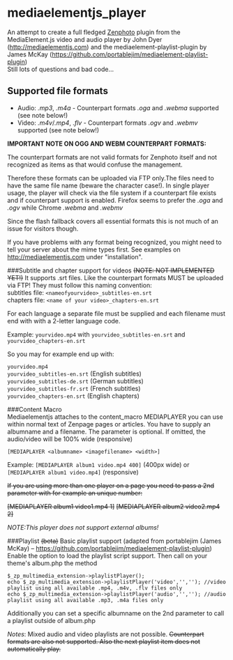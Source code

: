 mediaelementjs_player
=====================

An attempt to create a full fledged [Zenphoto](http://www.zenphoto.org) plugin from the MediaElement.js video and audio player by John Dyer (http://mediaelementjs.com) and the mediaelement-playlist-plugin by James McKay (https://github.com/portablejim/mediaelement-playlist-plugin)<br />
Still lots of questions and bad code...

Supported file formats
----------------------
- Audio: <var>.mp3</var>, <var>.m4a</var> - Counterpart formats <var>.oga</var> and <var>.webma</var> supported (see note below!)<br>
- Video: <var>.m4v</var>/<var>.mp4</var>, <var>.flv</var> - Counterpart formats <var>.ogv</var> and <var>.webmv</var> supported (see note below!)

**IMPORTANT NOTE ON OGG AND WEBM COUNTERPART FORMATS:**

The counterpart formats are not valid formats for Zenphoto itself and not recognized as items as that would confuse the management.

Therefore these formats can be uploaded via FTP only.The files need to have the same file name (beware the character case!). In single player usage, the player will check via the file system if a counterpart file exists and if counterpart support is enabled. Firefox seems to prefer the <var>.oga</var> and <var>.ogv</var> while Chrome <var>.webma</var> and <var>.webmv</var>

Since the flash fallback covers all essential formats this is not much of an issue for visitors though.

If you have problems with any format being recognized, you might need to tell your server about the mime types first. See examples on http://mediaelementjs.com under "installation".

###Subtitle and chapter support for videos ~~(NOTE: NOT IMPLEMENTED YET!)~~
It supports .srt files. Like the counterpart formats MUST be uploaded via FTP! They must follow this naming convention:<br />
subtitles file: `<nameofyourvideo>_subtitles-en.srt`<br />
chapters file: `<name of your video>_chapters-en.srt`

For each language a separate file must be supplied and each filename must end with with a 2-letter language code.

Example: `yourvideo.mp4` with `yourvideo_subtitles-en.srt` and `yourvideo_chapters-en.srt`

So you may for example end up with:

`yourvideo.mp4`<br />
`yourvideo_subtitles-en.srt` (English subtitles)<br />
`yourvideo_subtitles-de.srt` (German subtitles)<br />
`yourvideo_subtitles-fr.srt` (French subtitles)<br />
`yourvideo_chapters-en.srt`  (English chapters)<br />


###Content Macro<br>
Mediaelementjs attaches to the content_macro MEDIAPLAYER you can use within normal text of Zenpage pages or articles.
You have to supply an albumname and a filename.
The <width> parameter is optional. If omitted, the audio/video will be 100% wide (responsive)

```
[MEDIAPLAYER <albumname> <imagefilename> <width>]
```

Example:
```[MEDIAPLAYER album1 video.mp4 400]``` (400px wide) or ```[MEDIAPLAYER album1 video.mp4]``` (responsive)

~~If you are using more than one player on a page you need to pass a 2nd parameter with for example an unique number:~~


~~[MEDIAPLAYER album1 video1.mp4 1]~~
~~[MEDIAPLAYER album2 video2.mp4 2]~~


*NOTE:This player does not support external albums!*

###Playlist ~~(beta)~~
Basic playlist support (adapted from portablejim (James McKay) – https://github.com/portablejim/mediaelement-playlist-plugin)
Enable the option to load the playlist script support. Then call on your theme's album.php the method

```
$_zp_multimedia_extension->playlistPlayer();
echo $_zp_multimedia_extension->playlistPlayer('video','',''); //video playlist using all available .mp4, .m4v, .flv files only
echo $_zp_multimedia_extension->playlistPlayer('audio','',''); //audio playlist using all available .mp3, .m4a files only
```

Additionally you can set a specific albumname on the 2nd parameter to call a playlist outside of album.php

*Notes*: Mixed audio and video playlists are not possible. ~~Counterpart formats are also not supported. Also the next playlist item does not automatically play.~~
